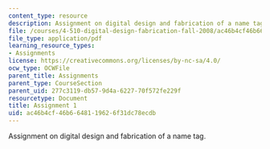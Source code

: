 ```yaml
---
content_type: resource
description: Assignment on digital design and fabrication of a name tag.
file: /courses/4-510-digital-design-fabrication-fall-2008/ac46b4cf46b6648119626f31dc78ecdb_assn1a.pdf
file_type: application/pdf
learning_resource_types:
- Assignments
license: https://creativecommons.org/licenses/by-nc-sa/4.0/
ocw_type: OCWFile
parent_title: Assignments
parent_type: CourseSection
parent_uid: 277c3119-db57-9d4a-6227-70f572fe229f
resourcetype: Document
title: Assignment 1
uid: ac46b4cf-46b6-6481-1962-6f31dc78ecdb
---
```

Assignment on digital design and fabrication of a name tag.
